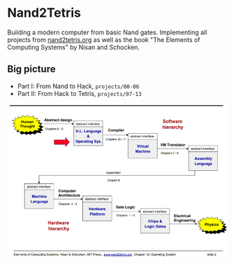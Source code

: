# Nand2Tetris
Building a modern computer from basic Nand gates. Implementing all projects from [nand2tetris.org](http://www.nand2tetris.org/) as well as the book "The Elements of Computing Systems" by Nisan and Schocken.

## Big picture
* Part I: From Nand to Hack, `projects/00-06`
* Part II: From Hack to Tetris,  `projects/07-13`

![big picture](./big_picture.png)
